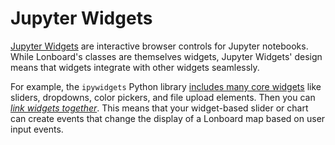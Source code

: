 # Jupyter Widgets

[Jupyter Widgets](https://ipywidgets.readthedocs.io/en/stable/) are interactive browser controls for Jupyter notebooks. While Lonboard's classes are themselves widgets, Jupyter Widgets' design means that widgets integrate with other widgets seamlessly.

For example, the `ipywidgets` Python library [includes many core widgets](https://ipywidgets.readthedocs.io/en/stable/examples/Widget%20List.html) like sliders, dropdowns, color pickers, and file upload elements. Then you can [_link widgets together_](https://ipywidgets.readthedocs.io/en/stable/examples/Widget%20Events.html#linking-widgets). This means that your widget-based slider or chart can create events that change the display of a Lonboard map based on user input events.
